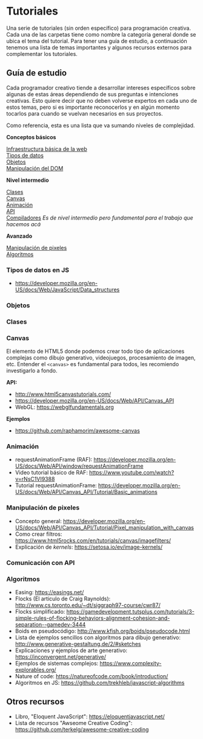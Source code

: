 # Tutoriales

Una serie de tutoriales (sin orden específico) para programación creativa. Cada una de las carpetas tiene como nombre la categoría general donde se ubica el tema del tutorial. Para tener una guía de estudio, a continuación tenemos una lista de temas importantes y algunos recursos externos para complementar los tutoriales.

## Guía de estudio

Cada programador creativo tiende a desarrollar intereses específicos sobre algunas de estas áreas dependiendo de sus preguntas e intenciones creativas. Esto quiere decir que no deben volverse expertos en cada uno de estos temas, pero si es importante reconocerlos y en algún momento tocarlos para cuando se vuelvan necesarios en sus proyectos.

Como referencia, esta es una lista que va sumando niveles de complejidad.

**Conceptos básicos**

[Infraestructura básica de la web](./html/archivo-index.md)  
[Tipos de datos](#tipos-de-datos-en-js)  
[Objetos](#objetos)  
[Manipulación del DOM](./javascript/manipulacion-dom.md)

**Nivel intermedio**

[Clases](./javascript/clases.md)  
[Canvas](#canvas)  
[Animación](#animación)  
[API](#comunicación-con-api)  
[Compiladores](/plantillas) _Es de nivel intermedio pero fundamental para el trabajo que hacemos acá_

**Avanzado**

[Manipulación de pixeles](#manipulación-de-pixeles)  
[Algoritmos](#algoritmos)

### Tipos de datos en JS

- https://developer.mozilla.org/en-US/docs/Web/JavaScript/Data_structures

### Objetos

### Clases

### Canvas

El elemento de HTML5 donde podemos crear todo tipo de aplicaciones complejas como dibujo generativo, videojuegos, procesamiento de imagen, etc. Entender el `<canvas>` es fundamental para todos, les recomiendo investigarlo a fondo.

**API:**

- http://www.html5canvastutorials.com/
- https://developer.mozilla.org/en-US/docs/Web/API/Canvas_API
- WebGL: https://webglfundamentals.org

**Ejemplos**

- https://github.com/raphamorim/awesome-canvas

### Animación

- requestAnimationFrame (RAF): https://developer.mozilla.org/en-US/docs/Web/API/window/requestAnimationFrame
- Video tutorial básico de RAF: https://www.youtube.com/watch?v=rNsC1VI9388
- Tutorial requestAnimationFrame: https://developer.mozilla.org/en-US/docs/Web/API/Canvas_API/Tutorial/Basic_animations

### Manipulación de pixeles

- Concepto general: https://developer.mozilla.org/en-US/docs/Web/API/Canvas_API/Tutorial/Pixel_manipulation_with_canvas
- Como crear filtros: https://www.html5rocks.com/en/tutorials/canvas/imagefilters/
- Explicación de _kernels_: https://setosa.io/ev/image-kernels/

### Comunicación con API

### Algoritmos

- Easing: https://easings.net/
- Flocks (El articulo de Craig Raynolds): http://www.cs.toronto.edu/~dt/siggraph97-course/cwr87/
- Flocks simplificado: https://gamedevelopment.tutsplus.com/tutorials/3-simple-rules-of-flocking-behaviors-alignment-cohesion-and-separation--gamedev-3444
- Boids en pseudocódigo: http://www.kfish.org/boids/pseudocode.html
- Lista de ejemplos sencillos con algoritmos para dibujo generativo: http://www.generative-gestaltung.de/2/#sketches
- Explicaciones y ejemplos de arte generativo: https://inconvergent.net/generative/
- Ejemplos de sistemas complejos: https://www.complexity-explorables.org/
- Nature of code: https://natureofcode.com/book/introduction/
- Algoritmos en JS: https://github.com/trekhleb/javascript-algorithms

## Otros recursos

- Libro, "Eloquent JavaScript": https://eloquentjavascript.net/
- Lista de recursos "Awseome Creative Coding": https://github.com/terkelg/awesome-creative-coding

